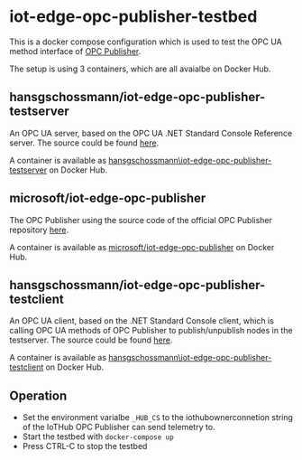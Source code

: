 # iot-edge-opc-publisher-testbed
This is a docker compose configuration which is used to test the OPC UA method interface of [OPC Publisher](https://github.com/Azure/iot-edge-opc-publisher.git).

The setup is using 3 containers, which are all avaialbe on Docker Hub.

## hansgschossmann/iot-edge-opc-publisher-testserver
An OPC UA server, based on the OPC UA .NET Standard Console Reference server. The source could be found [here](https://github.com/hansgschossmann/iot-edge-opc-publisher-testserver.git).

A container is available as [hansgschossmann\iot-edge-opc-publisher-testserver](https://hub.docker.com/r/hansgschossmann/iot-edge-opc-publisher-testserver/) on Docker Hub.
## microsoft/iot-edge-opc-publisher
The OPC Publisher using the source code of the official OPC Publisher repository [here](https://github.com/Azure/iot-edge-opc-publisher.git). 

A container is available as [microsoft/iot-edge-opc-publisher](https://hub.docker.com/r/microsoft/iot-edge-opc-publisher/) on Docker Hub.
## hansgschossmann/iot-edge-opc-publisher-testclient
An OPC UA client, based on the .NET Standard Console client, which is calling OPC UA methods of OPC Publisher to publish/unpublish nodes in the testserver. The source could be found [here](https://github.com/hansgschossmann/iot-edge-opc-publisher-testclient.git).

A container is available as [hansgschossmann\iot-edge-opc-publisher-testclient](https://hub.docker.com/r/hansgschossmann/iot-edge-opc-publisher-testclient/) on Docker Hub.

## Operation
- Set the environment varialbe `_HUB_CS` to the iothubownerconnetion string of the IoTHub OPC Publisher can send telemetry to.
- Start the testbed with `docker-compose up`
- Press CTRL-C to stop the testbed
